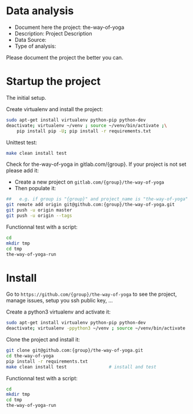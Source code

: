 # Data analysis
- Document here the project: the-way-of-yoga
- Description: Project Description
- Data Source:
- Type of analysis:

Please document the project the better you can.

# Startup the project

The initial setup.

Create virtualenv and install the project:
```bash
sudo apt-get install virtualenv python-pip python-dev
deactivate; virtualenv ~/venv ; source ~/venv/bin/activate ;\
    pip install pip -U; pip install -r requirements.txt
```

Unittest test:
```bash
make clean install test
```

Check for the-way-of-yoga in gitlab.com/{group}.
If your project is not set please add it:

- Create a new project on `gitlab.com/{group}/the-way-of-yoga`
- Then populate it:

```bash
##   e.g. if group is "{group}" and project_name is "the-way-of-yoga"
git remote add origin git@github.com:{group}/the-way-of-yoga.git
git push -u origin master
git push -u origin --tags
```

Functionnal test with a script:

```bash
cd
mkdir tmp
cd tmp
the-way-of-yoga-run
```

# Install

Go to `https://github.com/{group}/the-way-of-yoga` to see the project, manage issues,
setup you ssh public key, ...

Create a python3 virtualenv and activate it:

```bash
sudo apt-get install virtualenv python-pip python-dev
deactivate; virtualenv -ppython3 ~/venv ; source ~/venv/bin/activate
```

Clone the project and install it:

```bash
git clone git@github.com:{group}/the-way-of-yoga.git
cd the-way-of-yoga
pip install -r requirements.txt
make clean install test                # install and test
```
Functionnal test with a script:

```bash
cd
mkdir tmp
cd tmp
the-way-of-yoga-run
```
